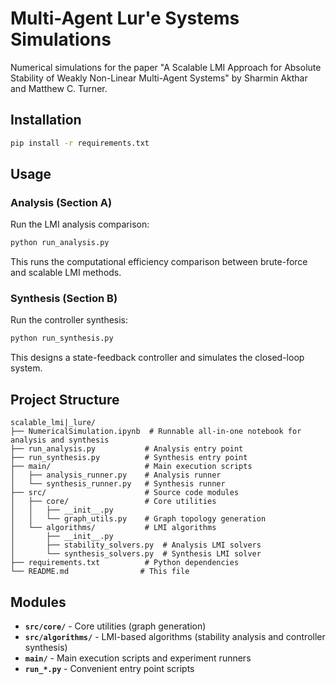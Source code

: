 # Multi-Agent Lur'e Systems Simulations

Numerical simulations for the paper "A Scalable LMI Approach for Absolute Stability of Weakly Non-Linear Multi-Agent Systems" by Sharmin Akthar and Matthew C. Turner.

## Installation

```bash
pip install -r requirements.txt
```

## Usage

### Analysis (Section A)

Run the LMI analysis comparison:

```bash
python run_analysis.py
```

This runs the computational efficiency comparison between brute-force and scalable LMI methods.

### Synthesis (Section B)

Run the controller synthesis:

```bash
python run_synthesis.py
```

This designs a state-feedback controller and simulates the closed-loop system.

## Project Structure

```
scalable_lmi|_lure/
├── NumericalSimulation.ipynb  # Runnable all-in-one notebook for analysis and synthesis
├── run_analysis.py           # Analysis entry point
├── run_synthesis.py          # Synthesis entry point
├── main/                     # Main execution scripts
│   ├── analysis_runner.py    # Analysis runner
│   └── synthesis_runner.py   # Synthesis runner
├── src/                      # Source code modules
│   ├── core/                 # Core utilities
│   │   ├── __init__.py
│   │   └── graph_utils.py    # Graph topology generation
│   └── algorithms/           # LMI algorithms
│       ├── __init__.py
│       ├── stability_solvers.py  # Analysis LMI solvers
│       └── synthesis_solvers.py  # Synthesis LMI solver
├── requirements.txt          # Python dependencies
└── README.md                # This file
```

## Modules

- **`src/core/`** - Core utilities (graph generation)
- **`src/algorithms/`** - LMI-based algorithms (stability analysis and controller synthesis)
- **`main/`** - Main execution scripts and experiment runners
- **`run_*.py`** - Convenient entry point scripts
